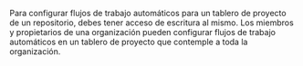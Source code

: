 Para configurar flujos de trabajo automáticos para un tablero de proyecto de un repositorio, debes tener acceso de escritura al mismo. Los miembros y propietarios de una organización pueden configurar flujos de trabajo automáticos en un tablero de proyecto que contemple a toda la organización.
